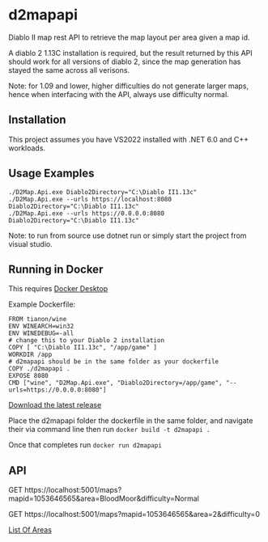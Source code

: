 # d2mapapi
Diablo II map rest API to retrieve the map layout per area given a map id.

A diablo 2 1.13C installation is required, but the result returned by this API should work for all versions of diablo 2, since the map generation has stayed the same across all verisons.

Note: for 1.09 and lower, higher difficulties do not generate larger maps, hence when interfacing with the API, always use difficulty normal.

## Installation

This project assumes you have VS2022 installed with .NET 6.0 and C++ workloads.

## Usage Examples
```
./D2Map.Api.exe Diablo2Directory="C:\Diablo II1.13c"
./D2Map.Api.exe --urls https://localhost:8080 Diablo2Directory="C:\Diablo II1.13c"
./D2Map.Api.exe --urls https://0.0.0.0:8080 Diablo2Directory="C:\Diablo II1.13c"
```

Note: to run from source use dotnet run or simply start the project from visual studio.

## Running in Docker

This requires [Docker Desktop](https://www.docker.com/products/docker-desktop)

Example Dockerfile:
```
FROM tianon/wine
ENV WINEARCH=win32
ENV WINEDEBUG=-all
# change this to your Diablo 2 installation
COPY [ "C:\Diablo II1.13c", "/app/game" ]
WORKDIR /app
# d2mapapi should be in the same folder as your dockerfile
COPY ./d2mapapi .
EXPOSE 8080
CMD ["wine", "D2Map.Api.exe", "Diablo2Directory=/app/game", "--urls=https://0.0.0.0:8080"]
```

[Download the latest release](https://github.com/jcageman/d2mapapi/releases)

Place the d2mapapi folder the dockerfile in the same folder, and navigate their via command line then run `docker build -t d2mapapi .`

Once that completes run `docker run d2mapapi`
## API

GET https://localhost:5001/maps?mapid=1053646565&area=BloodMoor&difficulty=Normal

GET https://localhost:5001/maps?mapid=1053646565&area=2&difficulty=0

[List Of Areas](/D2Map.Core/Models/Area.cs)

